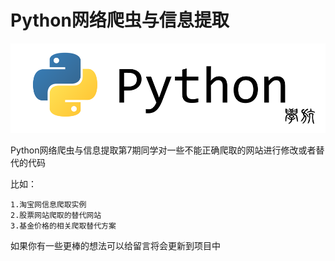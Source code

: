# Python网络爬虫与信息提取

![Image text](./logo/logo.png)

Python网络爬虫与信息提取第7期同学对一些不能正确爬取的网站进行修改或者替代的代码

比如：

    1.淘宝网信息爬取实例
    2.股票网站爬取的替代网站
    3.基金价格的相关爬取替代方案
    
 如果你有一些更棒的想法可以给留言将会更新到项目中